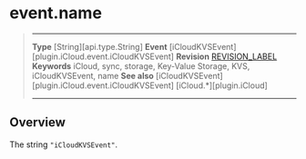 # event.name

> --------------------- ------------------------------------------------------------------------------------------
> __Type__              [String][api.type.String]
> __Event__             [iCloudKVSEvent][plugin.iCloud.event.iCloudKVSEvent]
> __Revision__          [REVISION_LABEL](REVISION_URL)
> __Keywords__          iCloud, sync, storage, Key-Value Storage, KVS, iCloudKVSEvent, name
> __See also__          [iCloudKVSEvent][plugin.iCloud.event.iCloudKVSEvent]
>                       [iCloud.*][plugin.iCloud]
> --------------------- ------------------------------------------------------------------------------------------

## Overview

The string `"iCloudKVSEvent"`.
